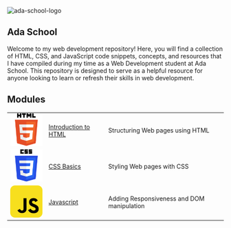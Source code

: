 ![ada-school-logo](https://media.ada-school.org/5fcd3ac12b22eab4d301d819/5fcd49a07ffe7b324996b784/ada-logo-cfdb7c7b-1791-408f-b5b4-240b22bd1653.png?version=2)

## Ada School
Welcome to my web development repository! Here, you will find a collection of HTML, CSS, and JavaScript code snippets, concepts, and resources that I have compiled during my time as a Web Development student at Ada School. This repository is designed to serve as a helpful resource for anyone looking to learn or refresh their skills in web development. 

## Modules

<table>
<tr>
<td><a href="./web-dev-basics"><img src="assets/html-5.svg" width="100px"></a>
</td>
<td><a href="./web-dev-basics">Introduction to HTML</a>
</td>
<td>Structuring Web pages using HTML
</tr>
<tr>
<td><a href="./css-basics"><img src="assets/css-3.svg" width="100px"></a>
</td>
<td><a href="./css-basics">CSS Basics</a>
</td>
<td>Styling Web pages with CSS</td>
</tr>
<tr>
<td><a href="./javascript-lab"><img src="assets/javascript.svg" width="100px"></a>
</td>
<td><a href="javascript-lab">Javascript </a></td>
<td>
Adding Responsiveness and DOM manipulation
</td>
</tr>
</table>